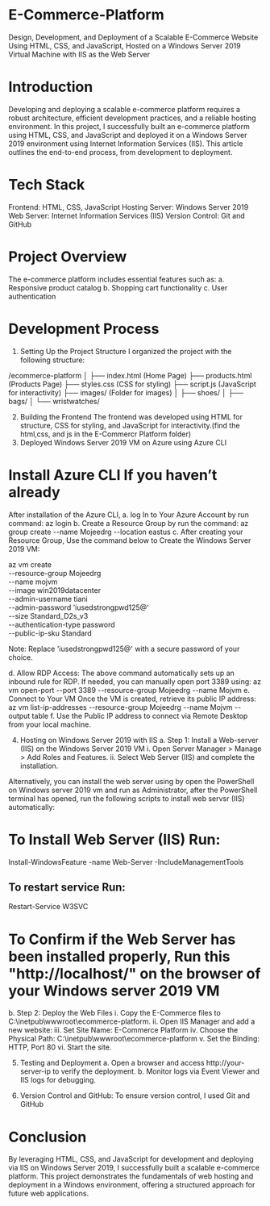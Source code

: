 # E-Commerce-Platform
Design, Development, and Deployment of a Scalable E-Commerce Website Using HTML, CSS, and JavaScript, Hosted on a Windows Server 2019 Virtual Machine with IIS as the Web Server
# Introduction
Developing and deploying a scalable e-commerce platform requires a robust architecture, efficient development practices, and a reliable hosting environment. In this project, I successfully built an e-commerce platform using HTML, CSS, and JavaScript and deployed it on a Windows Server 2019 environment using Internet Information Services (IIS). This article outlines the end-to-end process, from development to deployment.
# Tech Stack
Frontend: HTML, CSS, JavaScript
Hosting Server: Windows Server 2019
Web Server: Internet Information Services (IIS)
Version Control: Git and GitHub
# Project Overview
The e-commerce platform includes essential features such as:
a. Responsive product catalog
b. Shopping cart functionality
c. User authentication 
# Development Process
1. Setting Up the Project Structure
I organized the project with the following structure:

/ecommerce-platform
│
├── index.html          (Home Page)
├── products.html       (Products Page)
├── styles.css          (CSS for styling)
├── script.js           (JavaScript for interactivity)
├── images/             (Folder for images)
│   ├── shoes/
│   ├── bags/
│   └── wristwatches/

2. Building the Frontend
The frontend was developed using HTML for structure, CSS for styling, and JavaScript for interactivity.(find the html,css, and js in the E-Commercr Platform folder)
3. Deployed Windows Server 2019 VM on Azure using Azure CLI
# Install Azure CLI If you haven’t already
After installation of the Azure CLI,
a. log In to Your Azure Account by run command:
az login
b. Create a Resource Group by run the command:
az group create --name Mojeedrg --location eastus
c. After creating your Resource Group, Use the command below to Create the Windows Server 2019 VM:

az vm create \
  --resource-group Mojeedrg \
  --name mojvm \
  --image win2019datacenter \
  --admin-username tiani \
  --admin-password 'iusedstrongpwd125@' \
  --size Standard_D2s_v3 \
  --authentication-type password \
  --public-ip-sku Standard

Note: Replace 'iusedstrongpwd125@' with a secure password of your choice.

d. Allow RDP Access: The above command automatically sets up an inbound rule for RDP. If needed, you can manually open port 3389 using:
az vm open-port --port 3389 --resource-group Mojeedrg --name Mojvm
e. Connect to Your VM
Once the VM is created, retrieve its public IP address:
az vm list-ip-addresses --resource-group Mojeedrg --name Mojvm --output table
f. Use the Public IP address to connect via Remote Desktop from your local machine.

4. Hosting on Windows Server 2019 with IIS
a. Step 1: Install a Web-server (IIS) on the Windows Server 2019 VM 
i.  Open Server Manager > Manage > Add Roles and Features.
ii. Select Web Server (IIS) and complete the installation.

Alternatively, you can install the web server using by open the PowerShell on Windows server 2019 vm and run as Administrator,
after the PowerShell terminal has opened, run the following scripts to install web servsr (IIS) automatically:

# To Install Web Server (IIS) Run:
Install-WindowsFeature -name Web-Server -IncludeManagementTools

## To restart service Run:
Restart-Service W3SVC

# To Confirm if the Web Server has been installed properly, Run this "http://localhost/" on the browser of your Windows server 2019 VM 
b. Step 2: Deploy the Web Files
i.   Copy the E-Commerce files to C:\inetpub\wwwroot\ecommerce-platform.
ii.  Open IIS Manager and add a new website:
iii. Set Site Name: E-Commerce Platform
iv.  Choose the Physical Path: C:\inetpub\wwwroot\ecommerce-platform
v.   Set the Binding: HTTP, Port 80
vi.  Start the site.

5. Testing and Deployment
a. Open a browser and access http://your-server-ip to verify the deployment.
b. Monitor logs via Event Viewer and IIS logs for debugging.

6. Version Control and GitHub: To ensure version control, I used Git and GitHub

# Conclusion
By leveraging HTML, CSS, and JavaScript for development and deploying via IIS on Windows Server 2019, I successfully built a scalable e-commerce platform. This project demonstrates the fundamentals of web hosting and deployment in a Windows environment, offering a structured approach for future web applications.






